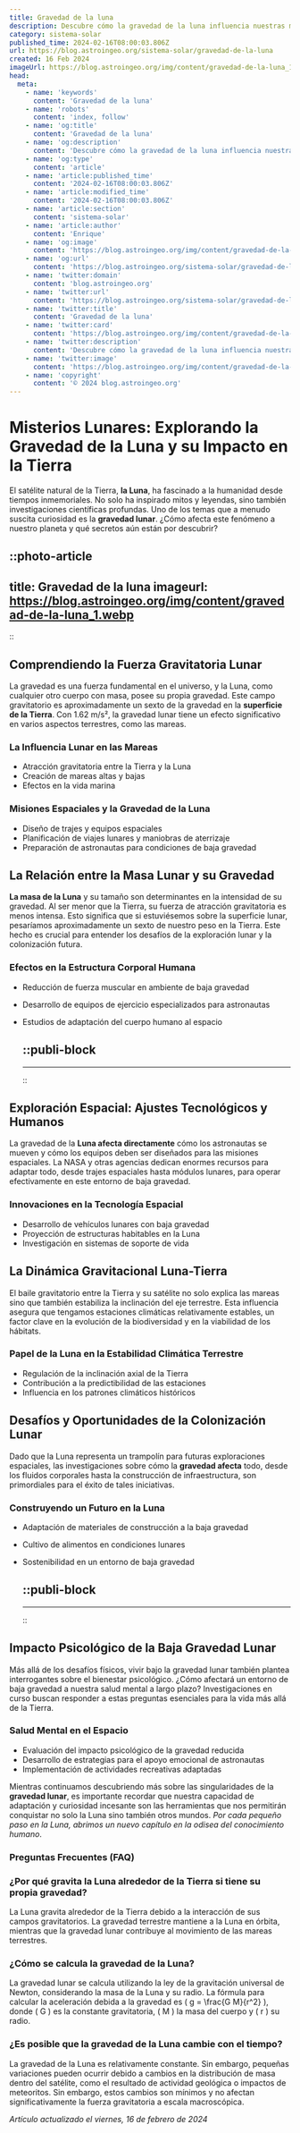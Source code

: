 ```yaml
---
title: Gravedad de la luna
description: Descubre cómo la gravedad de la luna influencia nuestras mareas y entorno. Aprende datos fascinantes sobre su fuerza y efectos.
category: sistema-solar
published_time: 2024-02-16T08:00:03.806Z
url: https://blog.astroingeo.org/sistema-solar/gravedad-de-la-luna
created: 16 Feb 2024
imageUrl: https://blog.astroingeo.org/img/content/gravedad-de-la-luna_1.webp
head:
  meta:
    - name: 'keywords'
      content: 'Gravedad de la luna'
    - name: 'robots'
      content: 'index, follow'
    - name: 'og:title'
      content: 'Gravedad de la luna'
    - name: 'og:description'
      content: 'Descubre cómo la gravedad de la luna influencia nuestras mareas y entorno. Aprende datos fascinantes sobre su fuerza y efectos.'
    - name: 'og:type'
      content: 'article'
    - name: 'article:published_time'
      content: '2024-02-16T08:00:03.806Z'
    - name: 'article:modified_time'
      content: '2024-02-16T08:00:03.806Z'
    - name: 'article:section'
      content: 'sistema-solar'
    - name: 'article:author'
      content: 'Enrique'
    - name: 'og:image'
      content: 'https://blog.astroingeo.org/img/content/gravedad-de-la-luna_1.webp'
    - name: 'og:url'
      content: 'https://blog.astroingeo.org/sistema-solar/gravedad-de-la-luna'
    - name: 'twitter:domain'
      content: 'blog.astroingeo.org'
    - name: 'twitter:url'
      content: 'https://blog.astroingeo.org/sistema-solar/gravedad-de-la-luna'
    - name: 'twitter:title'
      content: 'Gravedad de la luna'
    - name: 'twitter:card'
      content: 'https://blog.astroingeo.org/img/content/gravedad-de-la-luna_1.webp'
    - name: 'twitter:description'
      content: 'Descubre cómo la gravedad de la luna influencia nuestras mareas y entorno. Aprende datos fascinantes sobre su fuerza y efectos.'
    - name: 'twitter:image'
      content: 'https://blog.astroingeo.org/img/content/gravedad-de-la-luna_1.webp'
    - name: 'copyright'
      content: '© 2024 blog.astroingeo.org'
---
```

# Misterios Lunares: Explorando la Gravedad de la Luna y su Impacto en la Tierra

El satélite natural de la Tierra, **la Luna**, ha fascinado a la humanidad desde tiempos inmemoriales. No solo ha inspirado mitos y leyendas, sino también investigaciones científicas profundas. Uno de los temas que a menudo suscita curiosidad es la **gravedad lunar**. ¿Cómo afecta este fenómeno a nuestro planeta y qué secretos aún están por descubrir?


::photo-article
---
title: Gravedad de la luna
imageurl: https://blog.astroingeo.org/img/content/gravedad-de-la-luna_1.webp
---
::


## Comprendiendo la Fuerza Gravitatoria Lunar

La gravedad es una fuerza fundamental en el universo, y la Luna, como cualquier otro cuerpo con masa, posee su propia gravedad. Este campo gravitatorio es aproximadamente un sexto de la gravedad en la **superficie de la Tierra**. Con 1.62 m/s², la gravedad lunar tiene un efecto significativo en varios aspectos terrestres, como las mareas.

### La Influencia Lunar en las Mareas
- Atracción gravitatoria entre la Tierra y la Luna
- Creación de mareas altas y bajas
- Efectos en la vida marina

### Misiones Espaciales y la Gravedad de la Luna
- Diseño de trajes y equipos espaciales
- Planificación de viajes lunares y maniobras de aterrizaje
- Preparación de astronautas para condiciones de baja gravedad

## La Relación entre la Masa Lunar y su Gravedad

**La masa de la Luna** y su tamaño son determinantes en la intensidad de su gravedad. Al ser menor que la Tierra, su fuerza de atracción gravitatoria es menos intensa. Esto significa que si estuviésemos sobre la superficie lunar, pesaríamos aproximadamente un sexto de nuestro peso en la Tierra. Este hecho es crucial para entender los desafíos de la exploración lunar y la colonización futura.

### Efectos en la Estructura Corporal Humana
- Reducción de fuerza muscular en ambiente de baja gravedad
- Desarrollo de equipos de ejercicio especializados para astronautas
- Estudios de adaptación del cuerpo humano al espacio


  ::publi-block
  ---
  ---
  ::
  
  
## Exploración Espacial: Ajustes Tecnológicos y Humanos

La gravedad de la **Luna afecta directamente** cómo los astronautas se mueven y cómo los equipos deben ser diseñados para las misiones espaciales. La NASA y otras agencias dedican enormes recursos para adaptar todo, desde trajes espaciales hasta módulos lunares, para operar efectivamente en este entorno de baja gravedad.

### Innovaciones en la Tecnología Espacial
- Desarrollo de vehículos lunares con baja gravedad
- Proyección de estructuras habitables en la Luna
- Investigación en sistemas de soporte de vida

## La Dinámica Gravitacional Luna-Tierra

El baile gravitatorio entre la Tierra y su satélite no solo explica las mareas sino que también estabiliza la inclinación del eje terrestre. Esta influencia asegura que tengamos estaciones climáticas relativamente estables, un factor clave en la evolución de la biodiversidad y en la viabilidad de los hábitats.

### Papel de la Luna en la Estabilidad Climática Terrestre
- Regulación de la inclinación axial de la Tierra
- Contribución a la predictibilidad de las estaciones
- Influencia en los patrones climáticos históricos

## Desafíos y Oportunidades de la Colonización Lunar

Dado que la Luna representa un trampolín para futuras exploraciones espaciales, las investigaciones sobre cómo la **gravedad afecta** todo, desde los fluidos corporales hasta la construcción de infraestructura, son primordiales para el éxito de tales iniciativas.

### Construyendo un Futuro en la Luna
- Adaptación de materiales de construcción a la baja gravedad
- Cultivo de alimentos en condiciones lunares
- Sostenibilidad en un entorno de baja gravedad


  ::publi-block
  ---
  ---
  ::
  
  
## Impacto Psicológico de la Baja Gravedad Lunar

Más allá de los desafíos físicos, vivir bajo la gravedad lunar también plantea interrogantes sobre el bienestar psicológico. ¿Cómo afectará un entorno de baja gravedad a nuestra salud mental a largo plazo? Investigaciones en curso buscan responder a estas preguntas esenciales para la vida más allá de la Tierra.

### Salud Mental en el Espacio
- Evaluación del impacto psicológico de la gravedad reducida
- Desarrollo de estrategias para el apoyo emocional de astronautas
- Implementación de actividades recreativas adaptadas

Mientras continuamos descubriendo más sobre las singularidades de la **gravedad lunar**, es importante recordar que nuestra capacidad de adaptación y curiosidad incesante son las herramientas que nos permitirán conquistar no solo la Luna sino también otros mundos. *Por cada pequeño paso en la Luna, abrimos un nuevo capítulo en la odisea del conocimiento humano*.

### Preguntas Frecuentes (FAQ)

### ¿Por qué gravita la Luna alrededor de la Tierra si tiene su propia gravedad?
La Luna gravita alrededor de la Tierra debido a la interacción de sus campos gravitatorios. La gravedad terrestre mantiene a la Luna en órbita, mientras que la gravedad lunar contribuye al movimiento de las mareas terrestres.

### ¿Cómo se calcula la gravedad de la Luna?
La gravedad lunar se calcula utilizando la ley de la gravitación universal de Newton, considerando la masa de la Luna y su radio. La fórmula para calcular la aceleración debida a la gravedad es \( g = \frac{G M}{r^2} \), donde \( G \) es la constante gravitatoria, \( M \) la masa del cuerpo y \( r \) su radio.

### ¿Es posible que la gravedad de la Luna cambie con el tiempo?
La gravedad de la Luna es relativamente constante. Sin embargo, pequeñas variaciones pueden ocurrir debido a cambios en la distribución de masa dentro del satélite, como el resultado de actividad geológica o impactos de meteoritos. Sin embargo, estos cambios son mínimos y no afectan significativamente la fuerza gravitatoria a escala macroscópica.

_Artículo actualizado el viernes, 16 de febrero de 2024_